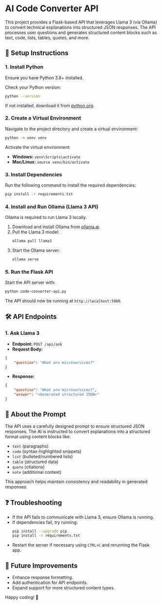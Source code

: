 # AI Code Converter API

This project provides a Flask-based API that leverages Llama 3 (via Ollama) to convert technical explanations into structured JSON responses. The API processes user questions and generates structured content blocks such as text, code, lists, tables, quotes, and more.

## 🚀 Setup Instructions

### 1. Install Python
Ensure you have Python 3.8+ installed.

Check your Python version:
```sh
python --version
```
If not installed, download it from [python.org](https://www.python.org/downloads/).

### 2. Create a Virtual Environment
Navigate to the project directory and create a virtual environment:
```sh
python -m venv venv
```
Activate the virtual environment:
- **Windows:** `venv\Scripts\activate`
- **Mac/Linux:** `source venv/bin/activate`

### 3. Install Dependencies
Run the following command to install the required dependencies:
```sh
pip install -r requirements.txt
```

### 4. Install and Run Ollama (Llama 3 API)
Ollama is required to run Llama 3 locally.

1. Download and install Ollama from [ollama.ai](https://ollama.ai/).
2. Pull the Llama 3 model:
   ```sh
   ollama pull llama3
   ```
3. Start the Ollama server:
   ```sh
   ollama serve
   ```

### 5. Run the Flask API
Start the API server with:
```sh
python code-converter-api.py
```
The API should now be running at `http://localhost:5000`.

## 🛠 API Endpoints

### 1. Ask Llama 3
- **Endpoint:** `POST /api/ask`
- **Request Body:**
```json
{
    "question": "What are microservices?"
}
```
- **Response:**
```json
{
    "question": "What are microservices?",
    "answer": "<Generated structured JSON>"
}
```

## 📌 About the Prompt
The API uses a carefully designed prompt to ensure structured JSON responses. The AI is instructed to convert explanations into a structured format using content blocks like:
- `text` (paragraphs)
- `code` (syntax-highlighted snippets)
- `list` (bulleted/numbered lists)
- `table` (structured data)
- `quote` (citations)
- `note` (additional context)

This approach helps maintain consistency and readability in generated responses.

## ❓ Troubleshooting
- If the API fails to communicate with Llama 3, ensure Ollama is running.
- If dependencies fail, try running:
  ```sh
  pip install --upgrade pip
  pip install -r requirements.txt
  ```
- Restart the server if necessary using `CTRL+C` and rerunning the Flask app.

## 🎯 Future Improvements
- Enhance response formatting.
- Add authentication for API endpoints.
- Expand support for more structured content types.

Happy coding! 🚀
